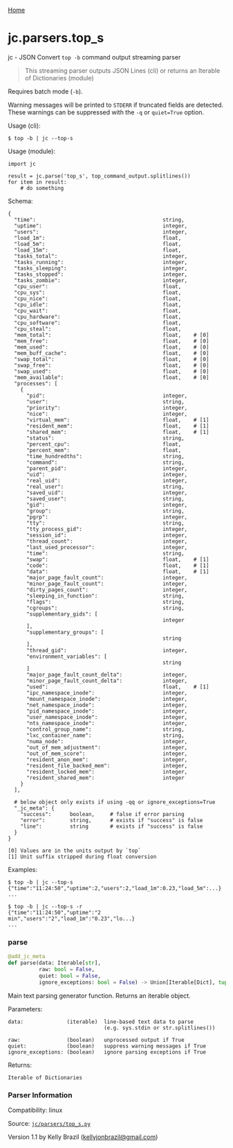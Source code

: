 [Home](https://kellyjonbrazil.github.io/jc/)
<a id="jc.parsers.top_s"></a>

# jc.parsers.top\_s

jc - JSON Convert `top -b` command output streaming parser

> This streaming parser outputs JSON Lines (cli) or returns an Iterable of
> Dictionaries (module)

Requires batch mode (`-b`).

Warning messages will be printed to `STDERR` if truncated fields are
detected. These warnings can be suppressed with the `-q` or `quiet=True`
option.

Usage (cli):

    $ top -b | jc --top-s

Usage (module):

    import jc

    result = jc.parse('top_s', top_command_output.splitlines())
    for item in result:
        # do something

Schema:

    {
      "time":                                         string,
      "uptime":                                       integer,
      "users":                                        integer,
      "load_1m":                                      float,
      "load_5m":                                      float,
      "load_15m":                                     float,
      "tasks_total":                                  integer,
      "tasks_running":                                integer,
      "tasks_sleeping":                               integer,
      "tasks_stopped":                                integer,
      "tasks_zombie":                                 integer,
      "cpu_user":                                     float,
      "cpu_sys":                                      float,
      "cpu_nice":                                     float,
      "cpu_idle":                                     float,
      "cpu_wait":                                     float,
      "cpu_hardware":                                 float,
      "cpu_software":                                 float,
      "cpu_steal":                                    float,
      "mem_total":                                    float,    # [0]
      "mem_free":                                     float,    # [0]
      "mem_used":                                     float,    # [0]
      "mem_buff_cache":                               float,    # [0]
      "swap_total":                                   float,    # [0]
      "swap_free":                                    float,    # [0]
      "swap_used":                                    float,    # [0]
      "mem_available":                                float,    # [0]
      "processes": [
        {
          "pid":                                      integer,
          "user":                                     string,
          "priority":                                 integer,
          "nice":                                     integer,
          "virtual_mem":                              float,    # [1]
          "resident_mem":                             float,    # [1]
          "shared_mem":                               float,    # [1]
          "status":                                   string,
          "percent_cpu":                              float,
          "percent_mem":                              float,
          "time_hundredths":                          string,
          "command":                                  string,
          "parent_pid":                               integer,
          "uid":                                      integer,
          "real_uid":                                 integer,
          "real_user":                                string,
          "saved_uid":                                integer,
          "saved_user":                               string,
          "gid":                                      integer,
          "group":                                    string,
          "pgrp":                                     integer,
          "tty":                                      string,
          "tty_process_gid":                          integer,
          "session_id":                               integer,
          "thread_count":                             integer,
          "last_used_processor":                      integer,
          "time":                                     string,
          "swap":                                     float,    # [1]
          "code":                                     float,    # [1]
          "data":                                     float,    # [1]
          "major_page_fault_count":                   integer,
          "minor_page_fault_count":                   integer,
          "dirty_pages_count":                        integer,
          "sleeping_in_function":                     string,
          "flags":                                    string,
          "cgroups":                                  string,
          "supplementary_gids": [
                                                      integer
          ],
          "supplementary_groups": [
                                                      string
          ],
          "thread_gid":                               integer,
          "environment_variables": [
                                                      string
          ]
          "major_page_fault_count_delta":             integer,
          "minor_page_fault_count_delta":             integer,
          "used":                                     float,    # [1]
          "ipc_namespace_inode":                      integer,
          "mount_namespace_inode":                    integer,
          "net_namespace_inode":                      integer,
          "pid_namespace_inode":                      integer,
          "user_namespace_inode":                     integer,
          "nts_namespace_inode":                      integer,
          "control_group_name":                       string,
          "lxc_container_name":                       string,
          "numa_node":                                integer,
          "out_of_mem_adjustment":                    integer,
          "out_of_mem_score":                         integer,
          "resident_anon_mem":                        integer,
          "resident_file_backed_mem":                 integer,
          "resident_locked_mem":                      integer,
          "resident_shared_mem":                      integer
        }
      ],

      # below object only exists if using -qq or ignore_exceptions=True
      "_jc_meta": {
        "success":      boolean,     # false if error parsing
        "error":        string,      # exists if "success" is false
        "line":         string       # exists if "success" is false
      }
    }

    [0] Values are in the units output by `top`
    [1] Unit suffix stripped during float conversion

Examples:

    $ top -b | jc --top-s
    {"time":"11:24:50","uptime":2,"users":2,"load_1m":0.23,"load_5m":...}
    ...

    $ top -b | jc --top-s -r
    {"time":"11:24:50","uptime":"2 min","users":"2","load_1m":"0.23","lo...}
    ...

<a id="jc.parsers.top_s.parse"></a>

### parse

```python
@add_jc_meta
def parse(data: Iterable[str],
          raw: bool = False,
          quiet: bool = False,
          ignore_exceptions: bool = False) -> Union[Iterable[Dict], tuple]
```

Main text parsing generator function. Returns an iterable object.

Parameters:

    data:              (iterable)  line-based text data to parse
                                   (e.g. sys.stdin or str.splitlines())

    raw:               (boolean)   unprocessed output if True
    quiet:             (boolean)   suppress warning messages if True
    ignore_exceptions: (boolean)   ignore parsing exceptions if True


Returns:

    Iterable of Dictionaries

### Parser Information
Compatibility:  linux

Source: [`jc/parsers/top_s.py`](https://github.com/kellyjonbrazil/jc/blob/master/jc/parsers/top_s.py)

Version 1.1 by Kelly Brazil (kellyjonbrazil@gmail.com)
